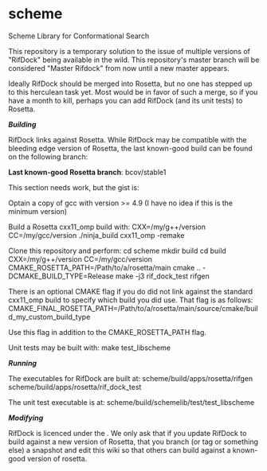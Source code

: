 # scheme
Scheme Library for Conformational Search

This repository is a temporary solution to the issue of multiple versions of "RifDock" being available in the wild. This repository's master branch will be considered "Master Rifdock" from now until a new master appears.

Ideally RifDock should be merged into Rosetta, but no one has stepped up to this herculean task yet. Most would be in favor of such a merge, so if you have a month to kill, perhaps you can add RifDock (and its unit tests) to Rosetta.


***Building***

RifDock links against Rosetta. While RifDock may be compatible with the bleeding edge version of Rosetta, the last known-good build can be found on the following branch:

<b>Last known-good Rosetta branch</b>: bcov/stable1

This section needs work, but the gist is:

Optain a copy of gcc with version >= 4.9 (I have no idea if this is the minimum version)

Build a Rosetta cxx11_omp build with:
CXX=/my/g++/version CC=/my/gcc/version ./ninja_build cxx11_omp -remake

Clone this repository and perform:
cd scheme
mkdir build
cd build
CXX=/my/g++/version CC=/my/gcc/version CMAKE_ROSETTA_PATH=/Path/to/a/rosetta/main cmake .. -DCMAKE_BUILD_TYPE=Release
make -j3 rif_dock_test rifgen

There is an optional CMAKE flag if you do did not link against the standard cxx11_omp build to specify which build you did use. That flag is as follows:
CMAKE_FINAL_ROSETTA_PATH=/Path/to/a/rosetta/main/source/cmake/build_my_custom_build_type 

Use this flag in addition to the CMAKE_ROSETTA_PATH flag.

Unit tests may be built with:
make test_libscheme

***Running***

The executables for RifDock are built at:
scheme/build/apps/rosetta/rifgen
scheme/build/apps/rosetta/rif_dock_test

The unit test executable is at:
scheme/build/schemelib/test/test_libscheme


***Modifying***

RifDock is licenced under the <insert license here file>. We only ask that if you update RifDock to build against a new version of Rosetta, that you branch (or tag or something else) a snapshot and edit this wiki so that others can build against a known-good version of rosetta.

